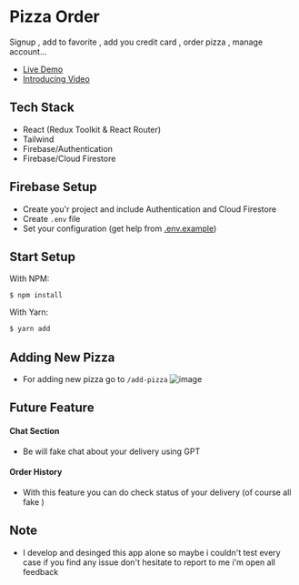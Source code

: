 # Pizza Order
Signup , add to favorite , add you credit card , order pizza , manage account...
<br/>
- [Live Demo](https://pizza-order-emirhanyagci.vercel.app/)
- [Introducing Video](https://www.youtube.com/watch?v=E7X3apG0sps&ab_channel=EmirhanYac)

## Tech Stack
- React (Redux Toolkit & React Router)
- Tailwind
- Firebase/Authentication
- Firebase/Cloud Firestore

## Firebase Setup
- Create you'r project and include Authentication and Cloud Firestore
- Create ```.env``` file
- Set your configuration (get help from  [.env.example](https://github.com/emirhanyagci/PizzaOrder/blob/main/.env.example))

## Start Setup
With NPM:

```
$ npm install
```

With Yarn:
```bash
$ yarn add
```
## Adding New Pizza
- For adding new pizza go to ```/add-pizza```
![image](https://github.com/emirhanyagci/PizzaOrder/assets/66957950/c89a6684-62bb-45d7-820c-f54298f76f0a)

## Future Feature
#### Chat Section
- Be will fake chat about your delivery using GPT
#### Order History
- With this feature you can do check status of your delivery (of course all fake )

## Note
- I develop and desinged this app alone so maybe i couldn't test every case if you find any issue don't hesitate to report to me i'm open all feedback

